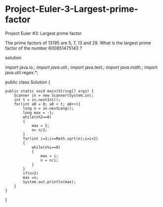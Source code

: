 # Project-Euler-3-Largest-prime-factor
Project Euler #3: Largest prime factor

The prime factors of 13195 are 5, 7, 13 and 29. What is the largest prime factor of the number 600851475143 ?

solution

import java.io.*;
import java.util.*;
import java.text.*;
import java.math.*;
import java.util.regex.*;

public class Solution {

    public static void main(String[] args) {
        Scanner in = new Scanner(System.in);
        int t = in.nextInt();
        for(int a0 = 0; a0 < t; a0++){
            long n = in.nextLong();
            long max = -1;
            while(n%2==0)
            {
                max = 2;
                n= n/2;
            }
            for(int i=3;i<=Math.sqrt(n);i=i+2)
            {
                while(n%i==0)
                {
                    max = i;
                    n = n/i;
                }
            }
            if(n>2)
            max =n;
            System.out.println(max);
        }
    }
}


